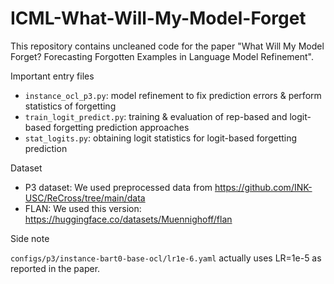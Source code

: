 # ICML-What-Will-My-Model-Forget

This repository contains uncleaned code for the paper "What Will My Model Forget?
Forecasting Forgotten Examples in Language Model Refinement".

Important entry files

- `instance_ocl_p3.py`: model refinement to fix prediction errors & perform statistics of forgetting
- `train_logit_predict.py`: training & evaluation of rep-based and logit-based forgetting prediction approaches
- `stat_logits.py`: obtaining logit statistics for logit-based forgetting prediction 

Dataset

- P3 dataset: We used preprocessed data from https://github.com/INK-USC/ReCross/tree/main/data
- FLAN: We used this version: https://huggingface.co/datasets/Muennighoff/flan

Side note

`configs/p3/instance-bart0-base-ocl/lr1e-6.yaml` actually uses LR=1e-5 as reported in the paper.
